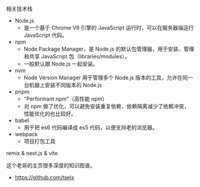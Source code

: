
相关技术栈
- Node.js
    - 是一个基于 Chrome V8 引擎的 JavaScript 运行时，可以在服务器端运行 JavaScript 代码。
- npm
    - Node Package Manager，是 Node.js 的默认包管理器，用于安装、管理和共享 JavaScript 包（libraries/modules）。
    - 一般默认跟 Node.js 一起安装。
- nvm
    - Node Version Manager 用于管理多个 Node.js 版本的工具，允许在同一台机器上安装不同版本的 Node.js
- pnpm
    - "Performant npm"（高性能 npm）
    - 对 npm 做了优化，可以避免安装重复依赖，依赖隔离减少了依赖冲突，性能优化的也比较好。
- babel
    - 用于把 es6 代码编译成 es5 代码，以便支持老的浏览器。
- webpack
    - 项目打包工具

remix & next.js & vite

这个老哥的主页很多深度的知识图谱。
- https://github.com/tsejx
